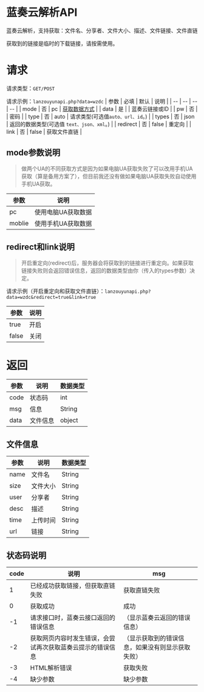 # 蓝奏云解析API
蓝奏云解析，支持获取：文件名、分享者、文件大小、描述、文件链接、文件直链

获取到的链接是临时的下载链接，请按需使用。


# 请求
请求类型：`GET/POST`

请求示例：`lanzouyunapi.php?data=wzdc`
| 参数 | 必填 | 默认 | 说明 |
| -- | -- | -- | -- |
| mode | 否 | pc | [获取数据方式](#mode参数说明) |
| data | 是 | | 蓝奏云链接或ID |
| pw | 否 | | 密码 |
| type | 否 | auto | 请求类型(可选值`auto、url、id`。) |
| types | 否 | json | 返回的数据类型(可选值 `text、json、xml`。) |
| redirect | 否 | false | 重定向 |
| link | 否 | false | 获取文件直链 |


## mode参数说明
> 做两个UA的不同获取方式是因为如果电脑UA获取失败了可以改用手机UA获取（算是备用方案了），但目前我还没有做如果电脑UA获取失败自动使用手机UA获取。

| 参数 | 说明 |
| -- | -- |
| pc | 使用电脑UA获取数据 |
| moblie | 使用手机UA获取数据 |

## redirect和link说明
> 开启重定向(redirect)后，服务器会将获取到的链接进行重定向。如果获取链接失败则会返回错误信息，返回的数据类型由你（传入的types参数）决定。

请求示例（开启重定向和获取文件直链）：`lanzouyunapi.php?data=wzdc&redirect=true&link=true`

| 参数 | 说明 |
| -- | -- |
| true | 开启 |
| false | 关闭 |

# 返回

| 参数 | 说明 | 数据类型 |
| -- | -- | -- |
| code | 状态码 | int |
| msg | 信息 | String |
| data | 文件信息 | object |

## 文件信息
| 参数 | 说明 | 数据类型 |
| -- | -- | -- |
| name | 文件名 | String |
| size | 文件大小 | String |
| user | 分享者 | String |
| desc | 描述 | String |
| time | 上传时间 | String |
| url | 链接 | String |

## 状态码说明
| code | 说明 | msg |
| -- | -- | -- |
| 1 | 已经成功获取链接，但获取直链失败 | 获取直链失败 |
| 0 | 获取成功 | 成功 |
| -1 | 请求接口时，蓝奏云接口返回的错误信息 | （显示蓝奏云返回的错误信息） |
| -2 | 获取网页内容时发生错误，会尝试再次获取蓝奏云提示的错误信息 | （显示获取到的错误信息，如果没有则显示获取失败） |
| -3 | HTML解析错误 | 获取失败 |
| -4 | 缺少参数 | 缺少参数 |
